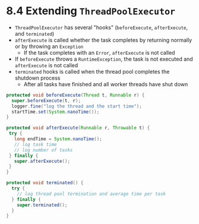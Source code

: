 # 8.4 Extending `ThreadPoolExecutor`

* `ThreadPoolExecutor` has several "hooks" (`beforeExecute`, `afterExecute`, and `terminated`)
* `afterExecute` is called whether the task completes by returning normally or by throwing an `Exception`
  * If the task completes with an `Error`, `afterExecute` is not called
* If `beforeExecute` throws a `RuntimeException`, the task is not executed and `afterExecute` is not called
* `terminated` hooks is called when the thread pool completes the shutdown process
  * After all tasks have finished and all worker threads have shut down

```java
protected void beforeExecute(Thread t, Runnable r) {
  super.beforeExecute(t, r);
  logger.fine("log the thread and the start time");
  startTime.set(System.nanoTime());
}

protected void afterExecute(Runnable r, Throwable t) {
 try {
   long endTime = System.nanoTime();
   // log task time
   // log number of tasks
 } finally {
   super.afterExecute();
 }
}

protected void terminated() {
  try {
    // log thread pool termination and average time per task
  } finally {
    super.terminated();
  }
}
```
